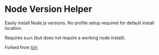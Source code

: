 # Node Version Helper

Easily install Node.js versions. No profile setup required for default install location.

Requires `bash` (but does not require a working node install).

Forked from [tj/n](https://github.com/tj/n)

<!-- ## Installation

Since you probably already have `node`, the easiest way to install `nvh` is through `npm`:

    npm install -g @shadowspawn/nvh

**[WORK IN PROGRESS]** 

Once installed, `n` installs `node` versions to subdirectory `n/versions` of the directory specified in environment variable `N_PREFIX`, which defaults to `/usr/local`; the _active_ `node`/`iojs` version is installed directly in `N_PREFIX`.
To change the default to, say, `$HOME`, prefix later calls to `n` with `N_PREFIX=$HOME` or add `export N_PREFIX=$HOME` to your shell initialization file.

## Installing/Activating Versions

Simply execute `n <version>` to install a version of `node`. If `<version>` has already been installed (via `n`), `n` will activate that version.

    n 4.9.1
    n 6.14.3
    n 8.1.3

Execute `n` on its own to view your currently installed versions. Use the up and down arrow keys to navigate and press enter or the right arrow key to select. Use ^C (control + C) to exit the selection screen.
If you like vim key bindings during the selection of node versions, you can use `j` and `k` to navigate up or down without using arrows.

    $ n

      0.8.14
    ο 0.8.17
      0.9.6

Use or install the latest official release:

    n latest

Use or install the latest LTS official release:

    n lts

Use or install release streams by codename or partial version number:

    n carbon
    n 8

## Removing Versions

Remove some versions:

    n rm 0.9.4 v0.10.0

Alternatively, you can use `-` in lieu of `rm`:

    n - 0.9.4

Removing all versions except the current version:

    n prune

## Binary Usage

When running multiple versions of `node`, we can target
them directly by asking `n` for the binary path:

    $ n bin 0.9.4
    /usr/local/n/versions/0.9.4/bin/node

Or by using a specific version through `n`'s `use` sub-command:

    n use 0.9.4 some.js

Flags also work here:

    n as 0.9.4 --debug some.js

Output can also be obtained from `n --help`.


## Working with `npm`

A node install normally includes npm as well, which might be a downgrade if you have upgraded npm separately. You can preserve your current npm and exclude it from the install:

    n --preserve-npm 6.1.0

## Usage


## Custom source

If you would like to use a project other than the official Node.js project, you can use the special `n project [command]` which allows you to control the behavior of `n` using environment variables.

NODE_MIRROR

Optional Variables:

* `HTTP_USER`: The username if the `PROJECT_URL` is protected by basic authentication
* `HTTP_PASSWORD`: The password if the `PROJECT_URL` is protected by basic authentication
* `PROJECT_VERSION_CHECK`: Many custom projects keep the same version number as the Node.js release they are based on, and maintain their own separate version in process. This allows you to define a JavaScript variable that will be used to check for the version of the process, for example: `process.versions.node`

## Custom architecture

By default `n` picks the binaries matching your system architecture, e.g. `n` will download 64 bit binaries for a 64 bit system. You can override this by using the `-a` or `--arch` option.

Download and use latest 32 bit version of `node`:

    n --arch x86 latest

Download and use 64 bit LTS version of `node` for older Mac Intel Core 2 Duo systems (x86 image is no longer available but x64 runs fine):

    n --arch x64 lts

## Additional Details

`n` installs versions to `/usr/local/n/versions` by default. Here, it can see what versions are currently installed and activate previously installed versions accordingly when `n <version>` is invoked again.

Activated versions are then installed to the prefix `/usr/local`, which may be altered via the __`N_PREFIX`__ environment variable.

To alter where `n` operates, simply `export N_PREFIX`.
 -->
